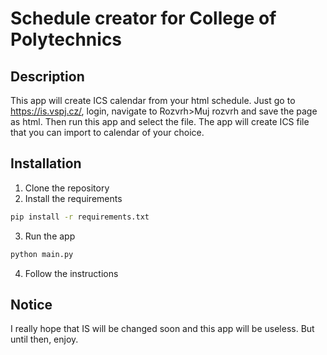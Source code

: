 # Schedule creator for College of Polytechnics

## Description
This app will create ICS calendar from your html schedule. Just go to https://is.vspj.cz/, login, navigate to Rozvrh>Muj rozvrh and save the page as html. Then run this app and select the file. The app will create ICS file that you can import to calendar of your choice.

## Installation
1. Clone the repository
2. Install the requirements
```bash
pip install -r requirements.txt
```
3. Run the app
```bash
python main.py
```
4. Follow the instructions

## Notice
I really hope that IS will be changed soon and this app will be useless. But until then, enjoy.

